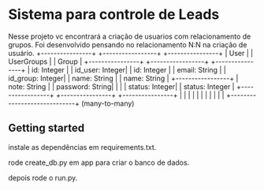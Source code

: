 # Sistema para controle de Leads


Nesse projeto vc encontrará a criação de usuarios com relacionamento de grupos.
Foi desenvolvido pensando no relacionamento N:N na criação de usuário.
+----------------+     +-----------------+     +----------------+
|     User       |     |   UserGroups    |     |     Group      |
+----------------+     +-----------------+     +----------------+
| id: Integer    |     | id_user: Integer|     | id: Integer    |
| email: String  |     | id_group: Integer|    | name: String   |
| name: String   |     +-----------------+     | note: String   |
| password: String|     |                 |     | status: Integer|
| status: Integer |     +-----------------+     +----------------+
+----------------+                    |
        |                             |
        |                             |
        |                             |
        |                             |
        |                             |
        +-----------------------------+
                   (many-to-many)



## Getting started

instale as dependências em requirements.txt.

rode create_db.py em app para criar o banco de dados.

depois rode o run.py.

